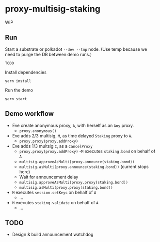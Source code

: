 # proxy-multisig-staking

WIP

## Run

Start a substrate or polkadot `--dev --tmp` node. (Use temp because we need to purge the DB between demo runs.)

```console
TODO
```

Install dependencies

```console
yarn install
```

Run the demo

```console
yarn start
```

## Demo workflow

- Eve create anonymous proxy, `A`, with herself as an `Any` proxy.
  - `proxy.anonymous()`
- Eve adds 2/3 multisig, `M`, as time delayed `Staking` proxy to `A`.
  - `proxy.proxy(proxy.addProxy)`
- Eve adds 1/3 multsig `C`, as a `CancelProxy`
  - `proxy.proxy(proxy.addProxy)`
-`M` executes `staking.bond` on behalf of `A`
  - `multisig.approveAsMulti(proxy.announce(staking.bond))`
  - `multisig.asMulti(proxy.announce(staking.bond))` (current stops here)
  - Wait for announcement delay
  - `multisig.approveAsMulti(proxy.proxy(staking.bond))`
  - `multisig.asMulti(proxy.proxy(staking.bond))`
- `M` executes `session.setKeys` on behalf of `A`
  - ...
- `M` executes `staking.validate` on behalf of `A`
  - ...

## TODO

- Design & build announcement watchdog
